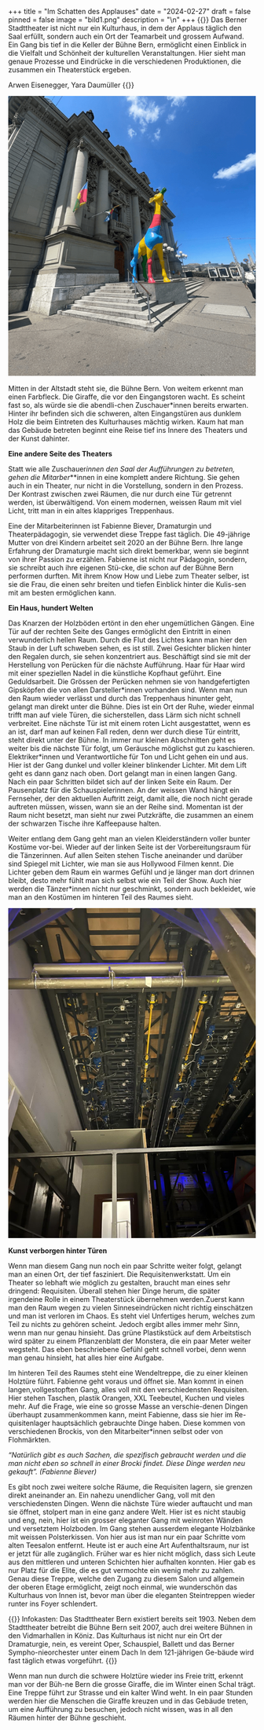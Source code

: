 +++
title = "Im Schatten des Applauses"
date = "2024-02-27"
draft = false
pinned = false
image = "bild1.png"
description = "\n"
+++
{{<lead>}} Das Berner Stadttheater ist nicht nur ein Kulturhaus, in dem der Applaus täglich den Saal erfüllt, sondern auch ein Ort der Teamarbeit und grossem Aufwand. Ein Gang bis tief in die Keller der Bühne Bern, ermöglicht einen Einblick in die Vielfalt und Schönheit der kulturellen Veranstaltungen. Hier sieht man genaue Prozesse und Eindrücke in die verschiedenen Produktionen, die zusammen ein Theaterstück ergeben.

Arwen Eisenegger, Yara Daumüller {{</lead>}}

![Das Berner Stadttheater von vorne mit der aktuellen Giraffenstatue (Bild https://de.foursquare.com/v/stadttheater-bern/4bf80db7b182c9b637bb765a?openPhotoId=6485b86626ea3236f26e2b62 )](bild1.png)

Mitten in der Altstadt steht sie, die Bühne Bern. Von weitem erkennt man einen Farbfleck. Die Giraffe, die vor den Eingangstoren wacht. Es scheint fast so, als würde sie die abendli-chen Zuschauer*innen bereits erwarten. Hinter ihr befinden sich die schweren, alten Eingangstüren aus dunklem Holz die beim Eintreten des Kulturhauses mächtig wirken. Kaum hat man das Gebäude betreten beginnt eine Reise tief ins Innere des Theaters und der Kunst dahinter.

**Eine andere Seite des Theaters**


Statt wie alle Zuschauer*innen den Saal der Aufführungen zu betreten, gehen die Mitarber*\*\*innen in eine komplett andere Richtung. Sie gehen auch in ein Theater, nur nicht in die Vorstellung, sondern in den Prozess. Der Kontrast zwischen zwei Räumen, die nur durch eine Tür getrennt werden, ist überwältigend. Von einem modernen, weissen Raum mit viel Licht, tritt man in ein altes klappriges Treppenhaus. 

Eine der Mitarbeiterinnen ist Fabienne Biever, Dramaturgin und Theaterpädagogin, sie verwendet diese Treppe fast täglich. Die 49-jährige Mutter von drei Kindern arbeitet seit 2020 an der Bühne Bern. Ihre lange Erfahrung der Dramaturgie macht sich direkt bemerkbar, wenn sie beginnt von ihrer Passion zu erzählen. Fabienne ist nicht nur Pädagogin, sondern, sie schreibt auch ihre eigenen Stü-cke, die schon auf der Bühne Bern performen durften. Mit ihrem Know How und Liebe zum Theater selber, ist sie die Frau, die einen sehr breiten und tiefen Einblick hinter die Kulis-sen mit am besten ermöglichen kann. 

**Ein Haus, hundert Welten**


Das Knarzen der Holzböden ertönt in den eher ungemütlichen Gängen. Eine Tür auf der rechten Seite des Ganges ermöglicht den Eintritt in einen verwunderlich hellen Raum. Durch die Flut des Lichtes kann man hier den Staub in der Luft schweben sehen, es ist still. Zwei Gesichter blicken hinter den Regalen durch, sie sehen konzentriert aus. Beschäftigt sind sie mit der Herstellung von Perücken für die nächste Aufführung. Haar für Haar wird mit einer speziellen Nadel in die künstliche Kopfhaut geführt. Eine Geduldsarbeit. Die Grössen der Perücken nehmen sie von handgefertigten Gipsköpfen die von allen Darsteller\*innen vorhanden sind.
Wenn man nun den Raum wieder verlässt und durch das Treppenhaus hinunter geht, gelangt man direkt unter die Bühne. Dies ist ein Ort der Ruhe, wieder einmal trifft man auf viele Türen, die sicherstellen, dass Lärm sich nicht schnell verbreitet. Eine nächste Tür ist mit einem roten Licht ausgestattet, wenn es an ist, darf man auf keinen Fall reden, denn wer durch diese Tür eintritt, steht direkt unter der Bühne. In immer nur kleinen Abschnitten geht es weiter bis die nächste Tür folgt, um Geräusche möglichst gut zu kaschieren. Elektriker\*innen und Verantwortliche für Ton und Licht gehen ein und aus. Hier ist der Gang dunkel und voller kleiner blinkender Lichter.
Mit dem Lift geht es dann ganz nach oben. Dort gelangt man in einen langen Gang. Nach ein paar Schritten bildet sich auf der linken Seite ein Raum. Der Pausenplatz für die Schauspielerinnen. An der weissen Wand hängt ein Fernseher, der den aktuellen Auftritt zeigt, damit alle, die noch nicht gerade auftreten müssen, wissen, wann sie an der Reihe sind. Momentan ist der Raum nicht besetzt, man sieht nur zwei Putzkräfte, die zusammen an einem der schwarzen Tische ihre Kaffeepause halten.

Weiter entlang dem Gang geht man an vielen Kleiderständern voller bunter Kostüme vor-bei. Wieder auf der linken Seite ist der Vorbereitungsraum für die Tänzerinnen. Auf allen Seiten stehen Tische aneinander und darüber sind Spiegel mit Lichter, wie man sie aus Hollywood Filmen kennt. Die Lichter geben dem Raum ein warmes Gefühl und je länger man dort drinnen bleibt, desto mehr fühlt man sich selbst wie ein Teil der Show. Auch hier werden die Tänzer*innen nicht nur geschminkt, sondern auch bekleidet, wie man an den Kostümen im hinteren Teil des Raumes sieht.

![Direkt unter der Bühne, währenddessen ein Theaterstück läuft (Bild: Arwen Eisenegger)](whatsapp-bild-2024-02-25-um-11.30.14_d837ba2d.jpg)

**Kunst verborgen hinter Türen**


Wenn man diesem Gang nun noch ein paar Schritte weiter folgt, gelangt man an einen Ort, der tief fasziniert. Die Requisitenwerkstatt. Um ein Theater so lebhaft wie möglich zu gestalten, braucht man eines sehr dringend: Requisiten. Überall stehen hier Dinge herum, die später irgendeine Rolle in einem Theaterstück übernehmen werden.Zuerst kann man den Raum wegen zu vielen Sinneseindrücken nicht richtig einschätzen und man ist verloren im Chaos. Es steht viel Unfertiges herum, welches zum Teil zu nichts zu gehören scheint. Jedoch ergibt alles immer mehr Sinn, wenn man nur genau hinsieht. Das grüne Plastikstück auf dem Arbeitstisch wird später zu einem Pflanzenblatt der Monstera, die ein paar Meter weiter wegsteht. Das eben beschriebene Gefühl geht schnell vorbei, denn wenn man genau hinsieht, hat alles hier eine Aufgabe. 

Im hinteren Teil des Raumes steht eine Wendeltreppe, die zu einer kleinen Holztüre führt. Fabienne geht voraus und öffnet sie. Man kommt in einen langen,vollgestopften Gang, alles voll mit den verschiedensten Requisiten. Hier stehen Taschen, plastik Orangen, XXL Teebeutel, Kuchen und vieles mehr. Auf die Frage, wie eine so grosse Masse an verschie-denen Dingen überhaupt zusammenkommen kann, meint Fabienne, dass sie hier im Re-quisitenlager hauptsächlich gebrauchte Dinge haben. Diese kommen von verschiedenen Brockis, von den Mitarbeiter*innen selbst oder von Flohmärkten.

*“Natürlich gibt es auch Sachen, die spezifisch gebraucht werden und die man nicht eben so schnell in einer Brocki findet. Diese Dinge werden neu gekauft”. (Fabienne Biever)*

Es gibt noch zwei weitere solche Räume, die Requisiten lagern, sie grenzen direkt aneinander an. Ein nahezu unendlicher Gang, voll mit den verschiedensten Dingen. Wenn die nächste Türe wieder auftaucht und man sie öffnet, stolpert man in eine ganz andere Welt. Hier ist es nicht staubig und eng, nein, hier ist ein grosser eleganter Gang mit weinroten Wänden und versetztem Holzboden. Im Gang stehen ausserdem elegante Holzbänke mit weissen Polsterkissen. Von hier aus ist man nur ein paar Schritte vom alten Teesalon entfernt. Heute ist er auch eine Art Aufenthaltsraum, nur ist er jetzt für alle zugänglich. Früher war es hier nicht möglich, dass sich Leute aus den mittleren und unteren Schichten hier aufhalten konnten. Hier gab es nur Platz für die Elite, die es gut vermochte ein wenig mehr zu zahlen. Genau diese Treppe, welche den Zugang zu diesem Salon und allgemein der oberen Etage ermöglicht, zeigt noch einmal, wie wunderschön das Kulturhaus von Innen ist, bevor man über die eleganten Steintreppen wieder runter ins Foyer schlendert.

{{<box>}} Infokasten:
Das Stadttheater Bern existiert bereits seit 1903. Neben dem Stadttheater betreibt die Bühne Bern seit 2007, auch drei weitere Bühnen in den Vidmarhallen in Köniz. Das Kulturhaus ist nicht nur ein Ort der Dramaturgie, nein, es vereint Oper, Schauspiel, Ballett und das Berner Sympho-nieorchester unter einem Dach In dem 121-jährigen Ge-bäude wird fast täglich etwas vorgeführt. {{</box>}}

Wenn man nun durch die schwere Holztüre wieder ins Freie tritt, erkennt man vor der Büh-ne Bern die grosse Giraffe, die im Winter einen Schal trägt. Eine Treppe führt zur Strasse und ein kalter Wind weht. In ein paar Stunden werden hier die Menschen die Giraffe kreuzen und in das Gebäude treten, um eine Aufführung zu besuchen, jedoch nicht wissen, was in all den Räumen hinter der Bühne geschieht.